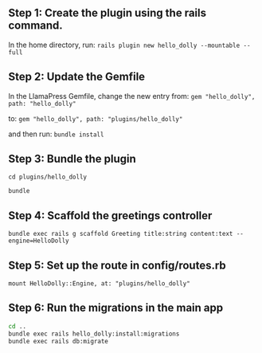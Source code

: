 
## Step 1: Create the plugin using the rails command. 

In the home directory, run: 
`rails plugin new hello_dolly --mountable --full`

## Step 2: Update the Gemfile

In the LlamaPress Gemfile, change the new entry from: 
`gem "hello_dolly", path: "hello_dolly"`

to: 
`gem "hello_dolly", path: "plugins/hello_dolly"`

and then run: 
`bundle install`

## Step 3: Bundle the plugin

`cd plugins/hello_dolly`

`bundle`

## Step 4: Scaffold the greetings controller

`bundle exec rails g scaffold Greeting title:string content:text --engine=HelloDolly`

## Step 5: Set up the route in config/routes.rb

`mount HelloDolly::Engine, at: "plugins/hello_dolly"`

## Step 6: Run the migrations in the main app
```bash
cd ..
bundle exec rails hello_dolly:install:migrations
bundle exec rails db:migrate 
```